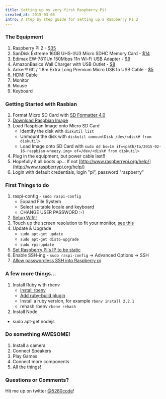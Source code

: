 ```yaml
---
title: Setting up my very first Raspberry Pi!
created_at: 2015-03-08
intro: A step by step guide for setting up a Raspberry Pi 2
---
```


### The Equipment
1. Raspberry Pi 2 - [$35](http://www.mcmelectronics.com/product/83-16530)
1. SanDisk Extreme 16GB UHS-I/U3 Micro SDHC Memory Card - [$14](http://www.amazon.com/gp/product/B00M55BX3G/)
1. Edimax EW-7811Un 150Mbps 11n Wi-Fi USB Adapter - [$9](http://www.amazon.com/gp/product/B003MTTJOY)
1. AmazonBasics Wall Charger with USB Outlet - [$8](http://www.amazon.com/gp/product/B005CG2ATQ)
1. Anker® 6ft / 1.8m Extra Long Premium Micro USB to USB Cable - [$5](http://www.amazon.com/gp/product/B00MLP3JMS)
1. HDMI Cable
1. Monitor
1. Mouse
1. Keyboard

### Getting Started with Rasbian
1. Format Micro SD Card with [SD Formatter 4.0](https://www.sdcard.org/downloads/formatter_4/)
1. [Download Raspbian Image](http://downloads.raspberrypi.org/raspbian_latest)
1. Load Raspbian Image onto Micro SD Card
    * Identify the disk with ```diskutil list```
    * Unmount the disk with ```diskutil unmountDisk /dev/<disk# from diskutil>```
    * Load Image onto SD Card with ```sudo dd bs=1m if=<path/to/2015-02-16-raspbian-wheezy.img> of=/dev/<disk# from diskutil>```
1. Plug in the equipment, but power cable last!!
1. Hopefully it all boots up... If not [http://www.raspberrypi.org/help/](http://www.raspberrypi.org/help/)
1. Login with default credentials, login "pi", password "raspberry"

### First Things to do
1. raspi-config - ```sudo raspi-config```
    * Expand File System
    * Select suitable locale and keyboard
    * CHANGE USER PASSWORD :-)
1. [Setup Wifi!!](http://www.howtogeek.com/167425/how-to-setup-wi-fi-on-your-raspberry-pi-via-the-command-line/)
1. Touch up the screen resolution to fit your monitor, [see this](http://weblogs.asp.net/bleroy/getting-your-raspberry-pi-to-output-the-right-resolution)
1. Update & Upgrade
    * ```sudo apt-get update```
    * ```sudo apt-get disto-upgrade```
    * ```sudo rpi-update```
1. [Set Raspberry Pi's IP to be static](http://elinux.org/RPi_Setting_up_a_static_IP_in_Debian)
1. Enable SSH-ing - ```sudo raspi-config``` -> Advanced Options -> SSH
1. [Allow passwordless SSH into Raspberry pi](http://www.raspberrypi.org/documentation/remote-access/ssh/passwordless.md)

### A few more things...
1. Install Ruby with rbenv
    * [Install rbenv](https://github.com/sstephenson/rbenv#installation)
    * [Add ruby-build plugin](https://github.com/sstephenson/ruby-build#installing-as-an-rbenv-plugin-recommended)
    * Install a ruby version, for example ```rbenv install 2.2.1```
    * rehash rbenv ```rbenv rehash```
1. Install Node
  * sudo apt-get nodejs

### Do something AWESOME!
1. Install a camera
1. Connect Speakers
1. Play Games
1. Connect more components
1. All the things!

### Questions or Comments?
Hit me up on twitter [@5280code](https://twitter.com/5280code)!
